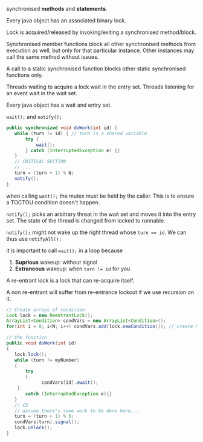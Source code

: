 synchronised **methods** and **statements**.

Every java object has an associated binary lock.

Lock is acquired/released by invoking/exiting a synchronised method/block.

Synchronised member functions block all other synchronised methods from execution as well, but only for that particular instance. Other instances may call the same method without issues.

A call to a static synchronised function blocks other static synchronised functions only.

Threads waiting to acquire a lock wait in the entry set. Threads listening for an event wait in the wait set.

Every java object has a wait and entry set.

`wait();` and `notify();`

```java
public synchronized void doWork(int id) {
   while (turn != id) { // turn is a shared variable
       try {
           wait(); 
       } catch (InterruptedException e) {}
   }
   // CRITICAL SECTION
   // ...  
   turn = (turn + 1) % N;
   notify();
}
```

when calling `wait();` the mutex must be held by the caller. This is to ensure a TOCTOU condition doesn't happen.

`notify();` picks an arbitrary threat in the wait set and moves it into the entry set. The state of the thread is changed from locked to runnable.

`notify();` might not wake up the right thread whose `turn == id`. We can thus use `notifyAll();`

it is important to call `wait();` in a loop because

1. **Suprious** wakeup: without signal
2. **Extraneous** wakeup: when `turn != id` for you

A re-entrant lock is a lock that can re-acquire itself.

A non re-entrant will suffer from re-entrance lockout if we use recursion on it.

```java
// Create arrays of condition
Lock lock = new ReentrantLock();
ArrayList<Condition> condVars = new ArrayList<Condition>();
for(int i = 0; i<N; i++) condVars.add(lock.newCondition()); // create N conditions, one for each Thread
```

```java
// the function
public void doWork(int id)
{
   lock.lock();
   while (turn != myNumber)
   {
       try
       {
             condVars[id].await(); 
    }
       catch (InterruptedException e){}
   }
   // CS
   // assume there's some work to be done here...
   turn = (turn + 1) % 5;
   condVars[turn].signal(); 
   lock.unlock();
}
```